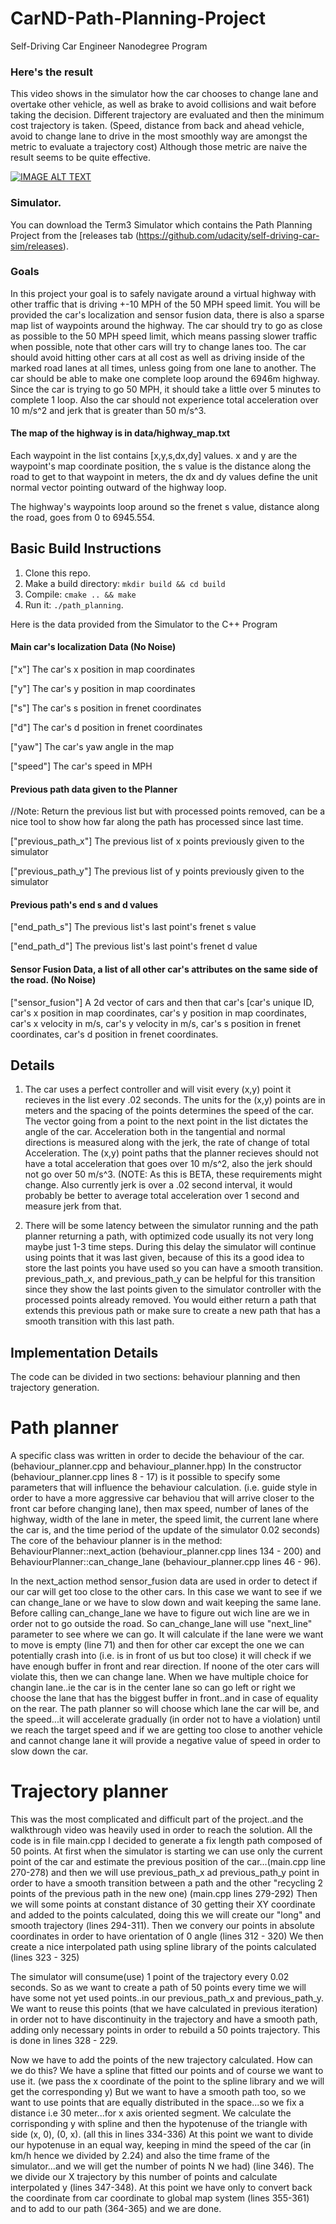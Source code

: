# CarND-Path-Planning-Project
Self-Driving Car Engineer Nanodegree Program

### Here's the result

This video shows in the simulator how the car chooses to change lane and overtake other vehicle,
as well as brake to avoid collisions and wait before taking the decision.
Different trajectory are evaluated and then the minimum cost trajectory is taken.
(Speed, distance from back and ahead vehicle, avoid to change lane to drive in the most smoothly way are amongst the metric to evaluate a trajectory cost)
Although those metric are naive the result seems to be quite effective.

[![IMAGE ALT TEXT](http://img.youtube.com/vi/Et5Mgc2JX3w/0.jpg)](https://youtu.be/Et5Mgc2JX3w)


### Simulator.
You can download the Term3 Simulator which contains the Path Planning Project from the [releases tab (https://github.com/udacity/self-driving-car-sim/releases).

### Goals
In this project your goal is to safely navigate around a virtual highway with other traffic that is driving +-10 MPH of the 50 MPH speed limit. You will be provided the car's localization and sensor fusion data, there is also a sparse map list of waypoints around the highway. The car should try to go as close as possible to the 50 MPH speed limit, which means passing slower traffic when possible, note that other cars will try to change lanes too. The car should avoid hitting other cars at all cost as well as driving inside of the marked road lanes at all times, unless going from one lane to another. The car should be able to make one complete loop around the 6946m highway. Since the car is trying to go 50 MPH, it should take a little over 5 minutes to complete 1 loop. Also the car should not experience total acceleration over 10 m/s^2 and jerk that is greater than 50 m/s^3.

#### The map of the highway is in data/highway_map.txt
Each waypoint in the list contains  [x,y,s,dx,dy] values. x and y are the waypoint's map coordinate position, the s value is the distance along the road to get to that waypoint in meters, the dx and dy values define the unit normal vector pointing outward of the highway loop.

The highway's waypoints loop around so the frenet s value, distance along the road, goes from 0 to 6945.554.

## Basic Build Instructions

1. Clone this repo.
2. Make a build directory: `mkdir build && cd build`
3. Compile: `cmake .. && make`
4. Run it: `./path_planning`.

Here is the data provided from the Simulator to the C++ Program

#### Main car's localization Data (No Noise)

["x"] The car's x position in map coordinates

["y"] The car's y position in map coordinates

["s"] The car's s position in frenet coordinates

["d"] The car's d position in frenet coordinates

["yaw"] The car's yaw angle in the map

["speed"] The car's speed in MPH

#### Previous path data given to the Planner

//Note: Return the previous list but with processed points removed, can be a nice tool to show how far along
the path has processed since last time.

["previous_path_x"] The previous list of x points previously given to the simulator

["previous_path_y"] The previous list of y points previously given to the simulator

#### Previous path's end s and d values

["end_path_s"] The previous list's last point's frenet s value

["end_path_d"] The previous list's last point's frenet d value

#### Sensor Fusion Data, a list of all other car's attributes on the same side of the road. (No Noise)

["sensor_fusion"] A 2d vector of cars and then that car's [car's unique ID, car's x position in map coordinates, car's y position in map coordinates, car's x velocity in m/s, car's y velocity in m/s, car's s position in frenet coordinates, car's d position in frenet coordinates.

## Details

1. The car uses a perfect controller and will visit every (x,y) point it recieves in the list every .02 seconds. The units for the (x,y) points are in meters and the spacing of the points determines the speed of the car. The vector going from a point to the next point in the list dictates the angle of the car. Acceleration both in the tangential and normal directions is measured along with the jerk, the rate of change of total Acceleration. The (x,y) point paths that the planner recieves should not have a total acceleration that goes over 10 m/s^2, also the jerk should not go over 50 m/s^3. (NOTE: As this is BETA, these requirements might change. Also currently jerk is over a .02 second interval, it would probably be better to average total acceleration over 1 second and measure jerk from that.

2. There will be some latency between the simulator running and the path planner returning a path, with optimized code usually its not very long maybe just 1-3 time steps. During this delay the simulator will continue using points that it was last given, because of this its a good idea to store the last points you have used so you can have a smooth transition. previous_path_x, and previous_path_y can be helpful for this transition since they show the last points given to the simulator controller with the processed points already removed. You would either return a path that extends this previous path or make sure to create a new path that has a smooth transition with this last path.

## Implementation Details
The code can be divided in two sections: behaviour planning and then trajectory generation.

# Path planner
A specific class was written in order to decide the behaviour of the car. (behaviour_planner.cpp and behaviour_planner.hpp)
In the constructor (behaviour_planner.cpp lines 8 - 17) is it possible to specify some parameters that will influence
the behaviour calculation.
(i.e. guide style in order to have a more aggressive car behaviou that will arrive closer to the front car before changing
lane), then max speed, number of lanes of the highway, width of the lane in meter, the speed limit, the current lane where the car is,
and the time period of the update of the simulator 0.02 seconds)
The core of the behaviour planner is in the method:
BehaviourPlanner::next_action (behaviour_planner.cpp lines  134 - 200) and
BehaviourPlanner::can_change_lane (behaviour_planner.cpp lines 46 - 96).

In the next_action method sensor_fusion data are used in order to detect if our car will get too close to the other cars.
In this case we want to see if we can change_lane or we have to slow down and wait keeping the same lane.
Before calling can_change_lane we have to figure out wich line are we in order not to go outside the road.
So can_change_lane will use "next_line" parameter to see where we can go. It will calculate if the lane
were we want to move is empty (line 71) and then for other car except the one we can potentially crash into (i.e. is in front
of us but too close) it will check if we have enough buffer in front and rear direction.
If noone of the oter cars will violate this, then we can change lane.
When we have multiple choice for changin lane..ie the car is in the center lane so can go left or right we
choose the lane that has the biggest buffer in front..and in case of equality on the rear.
The path planner so will choose which lane the car will be, and the speed...it will accelerate
gradually (in order not to have a violation) until we reach the target speed and if we are getting
too close to another vehicle and cannot change lane it will provide a negative value of speed in order
to slow down the car.

# Trajectory planner
This was the most complicated and difficult part of the project..and the walkthrough video was
heavily used in order to reach the solution.
All the code is in file main.cpp
I decided to generate a fix length path composed of 50 points.
At first when the simulator is starting we can use only the current point of the car
and estimate the previous position of the car...(main.cpp line 270-278) and then we
will use previous_path_x ad previous_path_y point in order to have a smooth transition
between a path and the other "recycling 2 points of the previous path in the new one) (main.cpp lines 279-292)
Then we will some points at constant distance of 30 getting their XY coordinate and added to the points
calculated, doing this we will create our "long" and smooth trajectory (lines 294-311).
Then we convery our points in absolute coordinates in order to have orientation of 0 angle (lines 312 - 320)
We then create a nice interpolated path using spline library of the points calculated (lines 323 - 325)

The simulator will consume(use) 1 point of the trajectory every 0.02 seconds. So as we want to create
a path of 50 points every time we will have some not yet used points..in our previous_path_x and previous_path_y.
We want to reuse this points (that we have calculated in previous iteration) in order not to have
discontinuity in the trajectory and have a smooth path, adding only necessary points in order to rebuild
a 50 points trajectory. This is done in lines 328 - 229.

Now we have to add the points of the new trajectory calculated. How can we do this?
We have a spline that fitted our points and of course we want to use it.
(we pass the x coordinate of the point to the spline library and we will get the corresponding y)
But we want to have a smooth path too, so we want to use points that are equally distributed
in the space...so we fix a distance i.e 30 meter...for x axis oriented segment.
We calculate the corrisponding y with spline and then the hypotenuse of the triangle with
side (x, 0), (0, x). (all this in lines 334-336)
At this point we want to divide our hypotenuse in an equal way, keeping in mind
the speed of the car (in km/h hence we divided by 2.24) and also the time frame of the simulator...and  we will get
the number of points N we had) (line 346). The we divide our X trajectory by this number of points
and calculate interpolated y (lines 347-348).
At this point we have only to convert back the coordinate from car coordinate to global map
system (lines 355-361) and to add to our path (364-365) and we are done.
